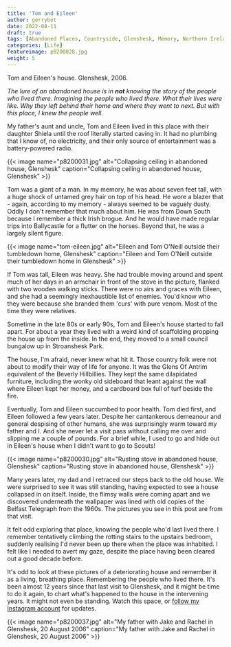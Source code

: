 ```yaml
---
title: 'Tom and Eileen'
author: gerrybot
date: 2022-08-11
draft: true
tags: [Abandoned Places, Countryside, Glenshesk, Memory, Northern Ireland, Stories]
categories: [Life]
featureimage: p8200028.jpg
weight: 5
---
```


Tom and Eileen's house. Glenshesk, 2006. 

_The lure of an abandoned house is in **not** knowing the story of the people who lived there. Imagining the people who lived there. What their lives were like. Why they left behind their home and where they went to next. But with this place, I knew the people well._ 
<!--more-->

My father's aunt and uncle, Tom and Eileen lived in this place with their daughter Shiela until the roof literally started caving in. It had no plumbing that I know of, no electricity, and their only source of entertainment was a battery-powered radio. 

{{< image name="p8200031.jpg" alt="Collapsing ceiling in abandoned house, Glenshesk" caption="Collapsing ceiling in abandoned house, Glenshesk" >}}

Tom was a giant of a man. In my memory, he was about seven feet tall, with a huge shock of untamed grey hair on top of his head. He wore a blazer that - again, according to my memory - always seemed to be vaguely dusty. Oddly I don't remember that much about him. He was from Down South because I remember a thick Irish brogue. And he would have made regular trips into Ballycastle for a flutter on the horses. Beyond that, he was a largely silent figure. 

{{< image name="tom-eileen.jpg" alt="Eileen and Tom O'Neill outside their tumbledown home, Glenshesk" caption="Eileen and Tom O'Neill outside their tumbledown home in Glenshesk" >}}

If Tom was tall, Eileen was heavy. She had trouble moving around and spent much of her days in an armchair in front of the stove in the picture, flanked with two wooden walking sticks. There were no airs and graces with Eileen, and she had a seemingly inexhaustible list of enemies. You'd know who they were because she branded them 'curs' with pure venom. Most of the time they were relatives. 

Sometime in the late 80s or early 90s, Tom and Eileen's house started to fall apart. For about a year they lived with a weird kind of scaffolding propping the house up from the inside. In the end, they moved to a small council bungalow up in Stroanshesk Park. 

The house, I'm afraid, never knew what hit it. Those country folk were not about to modify their way of life for anyone. It was the Glens Of Antrim equivalent of the Beverly Hillbillies. They kept the same dilapidated furniture, including the wonky old sideboard that leant against the wall where Eileen kept her money, and a cardboard box full of turf beside the fire. 

Eventually, Tom and Eileen succumbed to poor health. Tom died first, and Eileen followed a few years later. Despite her cantankerous demeanour and general despising of other humans, she was surprisingly warm toward my father and I. And she never let a visit pass without calling me over and slipping me a couple of pounds. For a brief while, I used to go and hide out in Eileen's house when I didn't want to go to Scouts! 

{{< image name="p8200030.jpg" alt="Rusting stove in abandoned house, Glenshesk" caption="Rusting stove in abandoned house, Glenshesk" >}}

Many years later, my dad and I retraced our steps back to the old house. We were surprised to see it was still standing, having expected to see a house collapsed in on itself. Inside, the flimsy walls were coming apart and we discovered underneath the wallpaper was lined with old copies of the Belfast Telegraph from the 1960s. The pictures you see in this post are from that visit. 

It felt odd exploring that place, knowing the people who'd last lived there. I remember tentatively climbing the rotting stairs to the upstairs bedroom, suddenly realising I'd never been up there when the place was inhabited. I felt like I needed to avert my gaze, despite the place having been cleared out a good decade before. 

It's odd to look at these pictures of a deteriorating house and remember it as a living, breathing place. Remembering the people who lived there. It's been almost 12 years since that last visit to Glenshesk, and it might be time to do it again, to chart what's happened to the house in the intervening years. It might not even be standing. Watch this space, or [follow my Instagram account](https://www.instagram.com/gerrybot/) for updates. 

{{< image name="p8200037.jpg" alt="My father with Jake and Rachel in Glenshesk, 20 August 2006" caption="My father with Jake and Rachel in Glenshesk, 20 August 2006" >}}